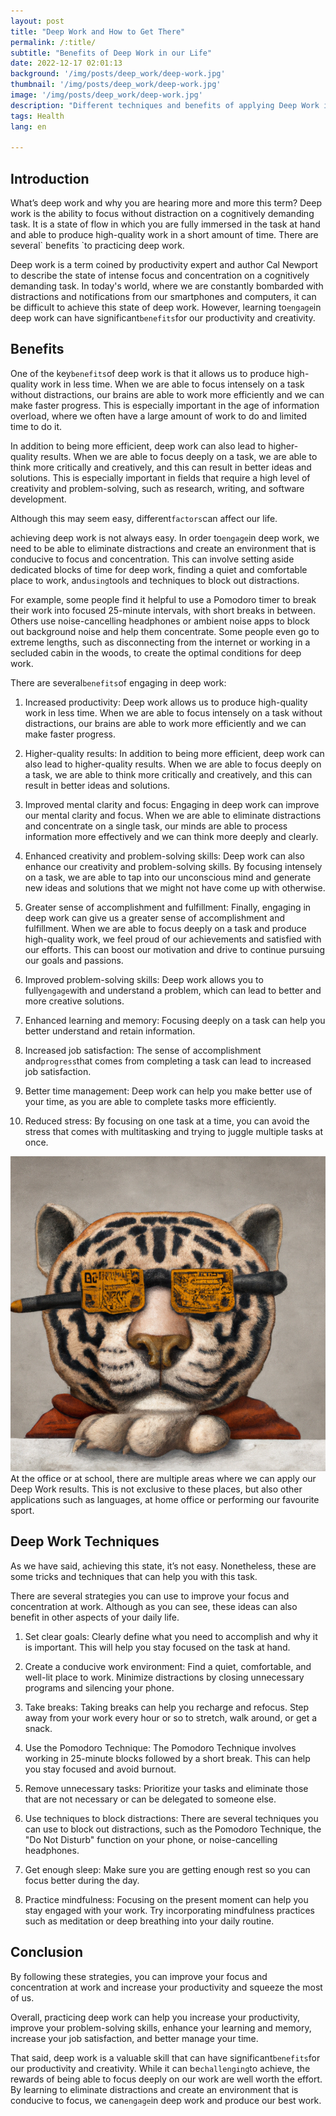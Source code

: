 ```yaml
---
layout: post
title: "Deep Work and How to Get There"
permalink: /:title/
subtitle: "Benefits of Deep Work in our Life"
date: 2022-12-17 02:01:13
background: '/img/posts/deep_work/deep-work.jpg'
thumbnail: '/img/posts/deep_work/deep-work.jpg'
image: '/img/posts/deep_work/deep-work.jpg'
description: "Different techniques and benefits of applying Deep Work in our life, including how we can achieve this easier. This article is based on the book Deep Work by Cal Newport book, summarizing some of these concepts"
tags: Health
lang: en

---
```


## Introduction

<div class="text-article">
What’s deep work and why you are hearing more and more this term? Deep work is the ability to focus without distraction
on a cognitively demanding task. It is a state of flow in which you are fully immersed in the task at hand and able to
produce high-quality work in a short amount of time. There are several` benefits `to practicing deep work.
</div>

Deep work is a term coined by productivity expert and author Cal Newport to describe the state of intense focus and
concentration on a cognitively demanding task. In today's world, where we are constantly bombarded with distractions and
notifications from our smartphones and computers, it can be difficult to achieve this state of deep work. However,
learning to` engage `in deep work can have significant` benefits `for our productivity and creativity.

## Benefits

One of the key` benefits `of deep work is that it allows us to produce high-quality work in less time. When we are able to
focus intensely on a task without distractions, our brains are able to work more efficiently and we can make faster
progress. This is especially important in the age of information overload, where we often have a large amount of work to
do and limited time to do it.

In addition to being more efficient, deep work can also lead to higher-quality results. When we are able to focus deeply
on a task, we are able to think more critically and creatively, and this can result in better ideas and solutions. This
is especially important in fields that require a high level of creativity and problem-solving, such as research,
writing, and software development.

Although this may seem easy, different` factors `can affect our life.

achieving deep work is not always easy. In order to` engage `in deep work, we need to be able to eliminate distractions
and create an environment that is conducive to focus and concentration. This can involve setting aside dedicated blocks
of time for deep work, finding a quiet and comfortable place to work, and` using `tools and techniques to block out
distractions.

For example, some people find it helpful to use a Pomodoro timer to break their work into focused 25-minute intervals,
with short breaks in between. Others use noise-cancelling headphones or ambient noise apps to block out background noise
and help them concentrate. Some people even go to extreme lengths, such as disconnecting from the internet or working in
a secluded cabin in the woods, to create the optimal conditions for deep work.

There are several` benefits `of engaging in deep work:

1. Increased productivity: Deep work allows us to produce high-quality work in less time. When we are able to focus
   intensely on a task without distractions, our brains are able to work more efficiently and we can make faster
   progress.

2. Higher-quality results: In addition to being more efficient, deep work can also lead to higher-quality results. When
   we are able to focus deeply on a task, we are able to think more critically and creatively, and this can result in
   better ideas and solutions.

3. Improved mental clarity and focus: Engaging in deep work can improve our mental clarity and focus. When we are able
   to eliminate distractions and concentrate on a single task, our minds are able to process information more
   effectively and we can think more deeply and clearly.

4. Enhanced creativity and problem-solving skills: Deep work can also enhance our creativity and problem-solving skills.
   By focusing intensely on a task, we are able to tap into our unconscious mind and generate new ideas and solutions
   that we might not have come up with otherwise.

5. Greater sense of accomplishment and fulfillment: Finally, engaging in deep work can give us a greater sense of
   accomplishment and fulfillment. When we are able to focus deeply on a task and produce high-quality work, we feel
   proud of our achievements and satisfied with our efforts. This can boost our motivation and drive to continue
   pursuing our goals and passions.

6. Improved problem-solving skills: Deep work allows you to fully` engage `with and understand a problem, which can lead
   to better and more creative solutions.

7. Enhanced learning and memory: Focusing deeply on a task can help you better understand and retain information.

8. Increased job satisfaction: The sense of accomplishment and` progress `that comes from completing a task can lead to
   increased job satisfaction.

9. Better time management: Deep work can help you make better use of your time, as you are able to complete tasks more
   efficiently.

10. Reduced stress: By focusing on one task at a time, you can avoid the stress that comes with multitasking and trying
   to juggle multiple tasks at once.

<p>
    <img class="img-fluid" src="/img/posts/deep_work/tiger_dw.jpeg" alt="Areas and Applications">
    <span class="caption text-muted">At the office or at school, there are multiple areas where we can apply our Deep Work results. This is not exclusive to these places, but also other applications such as languages, at home office or performing our favourite sport. </span>
</p>

## Deep Work Techniques

As we have said, achieving this state, it’s not easy. Nonetheless, these are some tricks and techniques that can help
you with this task.

There are several strategies you can use to improve your focus and concentration at work. Although as you can see, these
ideas can also benefit in other aspects of your daily life.

1. Set clear goals: Clearly define what you need to accomplish and why it is important. This will help you stay focused
   on the task at hand.

2. Create a conducive work environment: Find a quiet, comfortable, and well-lit place to work. Minimize distractions by
   closing unnecessary programs and silencing your phone.

3. Take breaks: Taking breaks can help you recharge and refocus. Step away from your work every hour or so to stretch,
   walk around, or get a snack.

4. Use the Pomodoro Technique: The Pomodoro Technique involves working in 25-minute blocks followed by a short break.
   This can help you stay focused and avoid burnout.

5. Remove unnecessary tasks: Prioritize your tasks and eliminate those that are not necessary or can be delegated to
   someone else.

6. Use techniques to block distractions: There are several techniques you can use to block out distractions, such as the
   Pomodoro Technique, the "Do Not Disturb" function on your phone, or noise-cancelling headphones.

7. Get enough sleep: Make sure you are getting enough rest so you can focus better during the day.

8. Practice mindfulness: Focusing on the present moment can help you stay engaged with your work. Try incorporating
   mindfulness practices such as meditation or deep breathing into your daily routine.

## Conclusion

By following these strategies, you can improve your focus and concentration at work and increase your productivity and
squeeze the most of us.

Overall, practicing deep work can help you increase your productivity, improve your problem-solving skills, enhance your
learning and memory, increase your job satisfaction, and better manage your time.

That said, deep work is a valuable skill that can have significant` benefits `for our productivity and creativity. While
it can be` challenging `to achieve, the rewards of being able to focus deeply on our work are well worth the effort. By
learning to eliminate distractions and create an environment that is conducive to focus, we can` engage `in deep work and
produce our best work.


